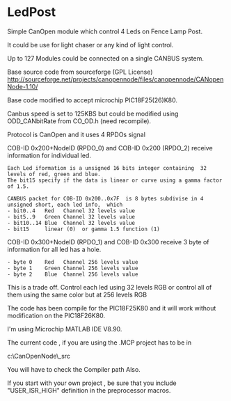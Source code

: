 LedPost
============

  Simple CanOpen module which control 4 Leds on Fence Lamp Post.
  
  It could be use for light chaser  or any kind of light control.
  
  Up to 127 Modules could be connected on a single CANBUS system.
  
  
  Base source code from sourceforge  (GPL License)
    http://sourceforge.net/projects/canopennode/files/canopennode/CANopenNode-1.10/
    
  Base code modified to accept microchip PIC18F25(26)K80.
  
  
  Canbus speed is set to 125KBS but could be modified using  ODD_CANbitRate  from CO_OD.h (need recompile).

  Protocol is CanOpen and  it uses 4 RPDOs signal
  
  
  COB-ID 0x200+NodeID (RPDO_0)  and  COB-ID 0x200 (RPDO_2)  receive information for individual led.
  
    Each Led iformation is a unsigned 16 bits integer containing  32 levels of red, green and blue.
    The bit15 specify if the data is linear or curve using a gamma factor of 1.5.
  
    CANBUS packet for COB-ID 0x200..0x7F  is 8 bytes subdivise in 4 unsigned short, each led info,  which
    - bit0..4   Red   Channel 32 levels value
    - bit5..9   Green Channel 32 levels value
    - bit10..14 Blue  Channel 32 levels value
    - bit15     linear (0)  or gamma 1.5 function (1)
    
    
  COB-ID 0x300+NodeID (RPDO_1) and COB-ID 0x300   receive 3 byte of information for all led has a hole.
  
    - byte 0    Red   Channel 256 levels value
    - byte 1    Green Channel 256 levels value
    - byte 2    Blue  Channel 256 levels value
    
    
  This is a trade off. Control each led using 32 levels RGB or control all of them using the same color but at 256 levels RGB
  
  
  
  The code has been compile for the PIC18F25K80 and it will work without modification on the PIC18F26K80.
        
  I'm using Microchip MATLAB IDE V8.90.
  
  The current code , if you are using the .MCP project has to be in
  
  c:\CanOpenNode\\_src  
  
  You will have to check the Compiler path Also.
  
  If you start with your own project , be sure that you include "USER_ISR_HIGH" definition in the preprocessor macros.
  
  
  
  
  
  
